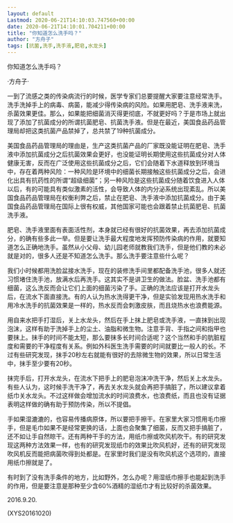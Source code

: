 ```yaml
---
layout: default
Lastmod: 2020-06-21T14:10:03.747560+00:00
date: 2020-06-21T14:10:01.704211+00:00
title: "你知道怎么洗手吗？"
author: "方舟子"
tags: [抗菌,洗手,洗手液,肥皂,水龙头]
---
```


你知道怎么洗手吗？

·方舟子·

一到了流感之类的传染病流行的时候，医学专家们总要提醒大家要注意经常洗手。洗手洗掉手上的病毒、病菌，能减少得传染病的风险。如果用肥皂、洗手液来洗，杀菌效果更佳。那么，如果能把细菌消灭得更彻底，不就更好吗？于是市场上就出现了添加了抗菌成分的所谓抗菌肥皂、抗菌洗手液。但是在最近，美国食品药品管理局却把这类抗菌产品禁掉了，总共禁了19种抗菌成分。

美国食品药品管理局的理由是，生产这类抗菌产品的厂家既没能证明在肥皂、洗手液中添加抗菌成分之后抗菌效果会更好，也没能证明长期使用这些抗菌成分对人体健康无害，反而在广泛使用这些抗菌成分之后，它们会随着下水道释放到环境当中，存在着两种风险：一种风险是环境中的细菌长期接触这些抗菌成分之后，会进化出具有抗药性的所谓“超级细菌”；另一种风险是这些抗菌成分随着饮食进入人体以后，有的可能具有类似激素的活性，会导致人体的内分泌系统出现紊乱。所以美国食品药品管理局在权衡利弊之后，禁止在肥皂、洗手液中添加抗菌成分。由于美国食品药品管理局在国际上很有权威，其他国家可能也会跟着禁止抗菌肥皂、抗菌洗手液。

肥皂、洗手液里面有表面活性剂，本身就已经有很好的抗菌效果，再去添加抗菌成分，的确有些多此一举。但是要让洗手最大程度地发挥预防传染病的作用，就要知道怎么正确地洗手。虽然从小父母、幼儿园老师就教我们洗手，但是他们教的未必就是对的，很多人还是不知道怎么洗手。那么洗手要注意些什么呢？

我们小时候都用洗脸盆接水洗手，现在的装修洗手间里都配备洗手池，很多人就还习惯堵住洗手池，放满水后再洗手。这其实不是讲卫生的做法。脸盆、洗手池都有细菌，这么洗反而会让它们上面的细菌污染了手。正确的洗法应该是打开水龙头后，在流水下面直接洗。有的人认为热水洗得更干净，但是实验发现用热水洗手和用冷水洗手的抗菌效果是一样的，热水反而会刺激皮肤，而且烧热水也浪费能源。

用自来水把手打湿后，关上水龙头，然后在手上抹上肥皂或洗手液，一直抹到出现泡沫，这样有助于洗掉手上的尘土、油脂和微生物。注意手背、手指之间和指甲也要抹上。抹手的时间不能太短，那么要抹多长时间合适呢？这个当然和手的肮脏程度和需要的干净程度有关系。例如外科医生洗手需要的时间就要比一般人的长。不过有些研究发现，抹手20秒左右就能有很好的去除微生物的效果，所以日常生活中，抹手至少要有20秒。

抹完手后，打开水龙头，在流水下把手上的肥皂泡沫冲洗干净，然后关上水龙头。有些人认为，这时候手洗干净了，再去关水龙头就会再把手搞脏了，所以建议拿着纸巾关水龙头。不过这样做会增加流水的时间浪费水，也浪费纸，而且也没有证据表明这样做的确有助于预防传染，所以不提倡。

手如果湿漉漉的，也容易传播病原体，所以要把手擦干。在家里大家习惯用毛巾擦手，但是毛巾如果不是经常更换的话，上面也会聚集了细菌，反而又把手搞脏了，还不如让手自然晾干。还有两种干手的方法，用纸巾擦或吹风机吹干。有的研究发现这两种方法效果一样，也有的研究发现纸巾的效果比吹风机好，还有的研究发现吹风机反而能把病菌吹得到处都是。在家里时我们是没有吹风机这个选项的，直接用纸巾擦就是了。

有时到了没有洗手条件的地方，比如野外，怎么办呢？用湿纸巾擦手也能起到洗手的作用，但是要注意是那种至少含60%酒精的湿纸巾才有比较好的杀菌效果。

2016.9.20.

(XYS20161020)

